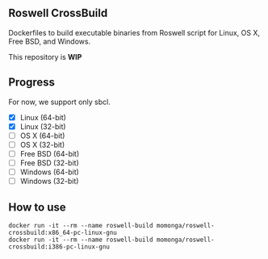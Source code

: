 
## Roswell CrossBuild

Dockerfiles to build executable binaries from Roswell script for Linux, OS X, Free BSD, and Windows.

This repository is **WIP**

## Progress

For now, we support only sbcl.

- [X] Linux (64-bit)
- [X] Linux (32-bit)
- [ ] OS X (64-bit)
- [ ] OS X (32-bit)
- [ ] Free BSD (64-bit)
- [ ] Free BSD (32-bit)
- [ ] Windows (64-bit)
- [ ] Windows (32-bit)

## How to use

```
docker run -it --rm --name roswell-build momonga/roswell-crossbuild:x86_64-pc-linux-gnu
docker run -it --rm --name roswell-build momonga/roswell-crossbuild:i386-pc-linux-gnu
```
